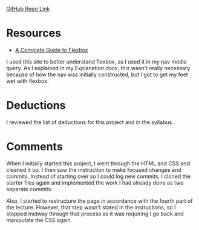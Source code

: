 [GitHub Repo Link](https://github.com/gerrettrice/hw_transformation_rice_gerrett)

# Resources

* [A Complete Guide to Flexbox](https://css-tricks.com/snippets/css/a-guide-to-flexbox/)

I used this site to better understand flexbox, as I used it in my nav media query. As I explained in my Explanation.docx, this wasn't really necessary because of how the nav was initially constructed, but I got to get my feet wet with flexbox.

# Deductions

I reviewed the list of deductions for this project and in the syllabus.

# Comments

When I initially started this project, I went through the HTML and CSS and cleaned it up. I then saw the instruction to make focused changes and commits. Instead of starting over so I could log new commits, I cloned the starter files again and implemented the work I had already done as two separate commits.

Also, I started to restructure the page in accordance with the fourth part of the lecture. However,  that step wasn't stated in the instructions, so I stopped midway through that process as it was requiring I go back and manipulate the CSS again.
